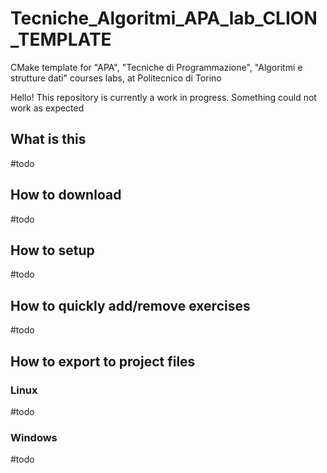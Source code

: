 # Tecniche_Algoritmi_APA_lab_CLION_TEMPLATE
CMake template for "APA", "Tecniche di Programmazione", "Algoritmi e strutture dati" courses labs, at Politecnico di Torino

Hello! This repository is currently a work in progress. Something could not work as expected

## What is this
#todo

## How to download
#todo

## How to setup
#todo

## How to quickly add/remove exercises
#todo

## How to export to project files
### Linux
#todo

### Windows
#todo
